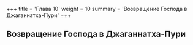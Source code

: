 +++
title = 'Глава 10'
weight = 10
summary = 'Возвращение Господа в Джаганнатха-Пури'
+++
## Возвращение Господа в Джаганнатха-Пури